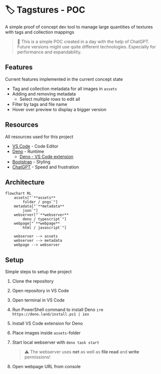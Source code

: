 # 🏷️ Tagstures - POC
A simple proof of concept dev tool to manage large quantities of textures with tags and collection mappings

> 🚧 This is a simple POC created in a day with the help of ChatGPT. Future versions might use quite different technologies. Especially for performance and expandability.


## Features

Current features implemented in the current concept state

- Tag and collection metadata for all images in `assets`
- Adding and removing metadata
    - Select multiple rows to edit all
- Filter by tags and file name
- Hover over preview to display a bigger version


## Resources

All resources used for this project

- [VS Code](https://code.visualstudio.com/) - Code Editor
- [Deno](https://deno.com/) - Runtime
    - [Deno - VS Code extension](https://marketplace.visualstudio.com/items?itemName=denoland.vscode-deno)
- [Bootstrap](https://getbootstrap.com/) - Styling
- [ChatGPT](https://chatgpt.com/) - Speed and frustration


## Architecture

```mermaid
flowchart RL
    assets["`**assets**
        folder / pngs`"]
    metadata["`**metadata**
        json`"]
    webserver["`**webserver**
        deno / typescript`"]
    webpage["`**webpage**
        html / javascript`"]

    webserver --> assets
    webserver --> metadata
    webpage --> webserver
```


## Setup

Simple steps to setup the project

1. Clone the repository
2. Open repository in VS Code
3. Open terminal in VS Code
4. Run PowerShell command to install Deno `irm https://deno.land/install.ps1 | iex`
5. Install VS Code extension for Deno
6. Place images inside `assets`-folder
7. Start local webserver with `deno task start`

    > ⚠️ The webserver uses **net** as well as **file read** and **write** permissions! 

8. Open webpage URL from console